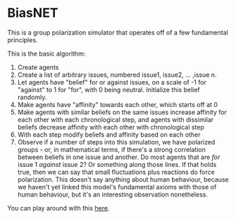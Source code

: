 # BiasNET

This is a group polarization simulator that operates off of a few fundamental principles. 

This is the basic algorithm: 
1. Create agents
2. Create a list of arbitrary issues, numbered issue1, issue2, ... ,issue n. 
3. Let agents have "belief" for or against issues, on a scale of -1 for "against" to 1 for "for", with 0 being neutral. Initialize this belief randomly.
4. Make agents have "affinity" towards each other, which starts off at 0
5. Make agents with similar beliefs on the same issues increase affinity for each other with each chronological step, and agents with dissimilar beliefs decrease affinity with each other with chronological step
6. With each step modify beliefs and affinity based on each other
7. Observe if a number of steps into this simulation, we have polarized groups - or, in mathematical terms, if there's a strong correlation between beliefs in one issue and another. Do most agents that are *for* issue 1 *against* issue 2? Or something along those lines. If that holds true, then we can say that small fluctuations plus reactions do force polarization. This doesn't say anything about human behaviour, because we haven't yet linked this model's fundamental axioms with those of human behaviour, but it's an interesting observation nonetheless.

You can play around with this [here](https://biasnet.streamlit.app).